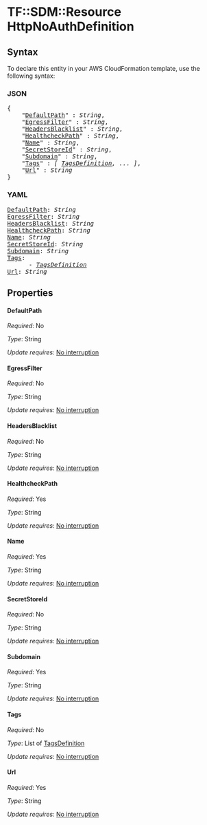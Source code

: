 # TF::SDM::Resource HttpNoAuthDefinition

## Syntax

To declare this entity in your AWS CloudFormation template, use the following syntax:

### JSON

<pre>
{
    "<a href="#defaultpath" title="DefaultPath">DefaultPath</a>" : <i>String</i>,
    "<a href="#egressfilter" title="EgressFilter">EgressFilter</a>" : <i>String</i>,
    "<a href="#headersblacklist" title="HeadersBlacklist">HeadersBlacklist</a>" : <i>String</i>,
    "<a href="#healthcheckpath" title="HealthcheckPath">HealthcheckPath</a>" : <i>String</i>,
    "<a href="#name" title="Name">Name</a>" : <i>String</i>,
    "<a href="#secretstoreid" title="SecretStoreId">SecretStoreId</a>" : <i>String</i>,
    "<a href="#subdomain" title="Subdomain">Subdomain</a>" : <i>String</i>,
    "<a href="#tags" title="Tags">Tags</a>" : <i>[ <a href="tagsdefinition.md">TagsDefinition</a>, ... ]</i>,
    "<a href="#url" title="Url">Url</a>" : <i>String</i>
}
</pre>

### YAML

<pre>
<a href="#defaultpath" title="DefaultPath">DefaultPath</a>: <i>String</i>
<a href="#egressfilter" title="EgressFilter">EgressFilter</a>: <i>String</i>
<a href="#headersblacklist" title="HeadersBlacklist">HeadersBlacklist</a>: <i>String</i>
<a href="#healthcheckpath" title="HealthcheckPath">HealthcheckPath</a>: <i>String</i>
<a href="#name" title="Name">Name</a>: <i>String</i>
<a href="#secretstoreid" title="SecretStoreId">SecretStoreId</a>: <i>String</i>
<a href="#subdomain" title="Subdomain">Subdomain</a>: <i>String</i>
<a href="#tags" title="Tags">Tags</a>: <i>
      - <a href="tagsdefinition.md">TagsDefinition</a></i>
<a href="#url" title="Url">Url</a>: <i>String</i>
</pre>

## Properties

#### DefaultPath

_Required_: No

_Type_: String

_Update requires_: [No interruption](https://docs.aws.amazon.com/AWSCloudFormation/latest/UserGuide/using-cfn-updating-stacks-update-behaviors.html#update-no-interrupt)

#### EgressFilter

_Required_: No

_Type_: String

_Update requires_: [No interruption](https://docs.aws.amazon.com/AWSCloudFormation/latest/UserGuide/using-cfn-updating-stacks-update-behaviors.html#update-no-interrupt)

#### HeadersBlacklist

_Required_: No

_Type_: String

_Update requires_: [No interruption](https://docs.aws.amazon.com/AWSCloudFormation/latest/UserGuide/using-cfn-updating-stacks-update-behaviors.html#update-no-interrupt)

#### HealthcheckPath

_Required_: Yes

_Type_: String

_Update requires_: [No interruption](https://docs.aws.amazon.com/AWSCloudFormation/latest/UserGuide/using-cfn-updating-stacks-update-behaviors.html#update-no-interrupt)

#### Name

_Required_: Yes

_Type_: String

_Update requires_: [No interruption](https://docs.aws.amazon.com/AWSCloudFormation/latest/UserGuide/using-cfn-updating-stacks-update-behaviors.html#update-no-interrupt)

#### SecretStoreId

_Required_: No

_Type_: String

_Update requires_: [No interruption](https://docs.aws.amazon.com/AWSCloudFormation/latest/UserGuide/using-cfn-updating-stacks-update-behaviors.html#update-no-interrupt)

#### Subdomain

_Required_: Yes

_Type_: String

_Update requires_: [No interruption](https://docs.aws.amazon.com/AWSCloudFormation/latest/UserGuide/using-cfn-updating-stacks-update-behaviors.html#update-no-interrupt)

#### Tags

_Required_: No

_Type_: List of <a href="tagsdefinition.md">TagsDefinition</a>

_Update requires_: [No interruption](https://docs.aws.amazon.com/AWSCloudFormation/latest/UserGuide/using-cfn-updating-stacks-update-behaviors.html#update-no-interrupt)

#### Url

_Required_: Yes

_Type_: String

_Update requires_: [No interruption](https://docs.aws.amazon.com/AWSCloudFormation/latest/UserGuide/using-cfn-updating-stacks-update-behaviors.html#update-no-interrupt)

